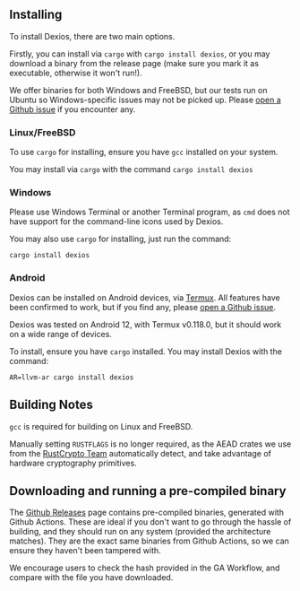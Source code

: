 ## Installing

To install Dexios, there are two main options.

Firstly, you can install via `cargo` with `cargo install dexios`, or you may download a binary from the release page (make sure you mark it as executable, otherwise it won't run!).

We offer binaries for both Windows and FreeBSD, but our tests run on Ubuntu so Windows-specific issues may not be picked up. Please [open a Github issue](https://github.com/brxken128/dexios/issues) if you encounter any.

### Linux/FreeBSD

To use `cargo` for installing, ensure you have `gcc` installed on your system.

You may install via `cargo` with the command `cargo install dexios`

### Windows

Please use Windows Terminal or another Terminal program, as `cmd` does not have support for the command-line icons used by Dexios.

You may also use `cargo` for installing, just run the command:

`cargo install dexios`

### Android

Dexios can be installed on Android devices, via [Termux](https://termux.com/). All features have been confirmed to work, but if you find any, please [open a Github issue](https://github.com/brxken128/dexios/issues).

Dexios was tested on Android 12, with Termux v0.118.0, but it should work on a wide range of devices.

To install, ensure you have `cargo` installed. You may install Dexios with the command:

`AR=llvm-ar cargo install dexios`

## Building Notes

`gcc` is required for building on Linux and FreeBSD.

Manually setting `RUSTFLAGS` is no longer required, as the AEAD crates we use from the [RustCrypto Team](https://github.com/RustCrypto) automatically detect, and take advantage of hardware cryptography primitives.

## Downloading and running a pre-compiled binary

The [Github Releases](https://github.com/brxken128/dexios/releases) page contains pre-compiled binaries, generated with Github Actions. These are ideal if you don't want to go through the hassle of building, and they should run on any system (provided the architecture matches). They are the exact same binaries from Github Actions, so we can ensure they haven't been tampered with. 

We encourage users to check the hash provided in the GA Workflow, and compare with the file you have downloaded.